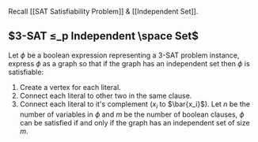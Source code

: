 Recall [[SAT Satisfiability Problem]] & [[Independent Set]].
## $3-SAT ≤_p Independent \space Set$
Let $\phi$ be a boolean expression representing a 3-SAT problem instance, express $\phi$ as a graph so that if the graph has an independent set then $\phi$ is satisfiable:
1. Create a vertex for each literal.
2. Connect each literal to other two in the same clause.
3. Connect each literal to it's complement ($x_i$ to $\bar{x_i}$).
Let $n$ be the number of variables in $\phi$ and $m$ be the number of boolean clauses, $\phi$ can be satisfied if and only if the graph has an independent set of size $m$.